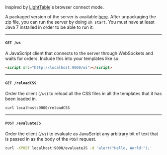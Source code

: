 Inspired by [LightTable][1]'s browser connect mode.

A packaged version of the server is available [here][2]. After
unpackaging the zip file, you can run the server by doing `sh start`.
You must have at least Java 7 installed in order to be able to run it.

[1]: http://www.lighttable.com/
[2]: http://192.81.222.81/browser-connect-0.1-SNAPSHOT.zip

---

#### `GET /ws`

A JavaScript client that connects to the server through WebSockets and
waits for orders. Include this into your templates like so:

```html
<script src="http://localhost:9000/ws"></script>
```

---

#### `GET /reloadCSS`

Order the client (`/ws`) to reload all the CSS files in all the
templates that it has been loaded in.

```bash
curl localhost:9000/reloadCSS
```

---

#### `POST /evaluateJS`

Order the client (`/ws`) to evaluate as JavaScript any arbitrary bit of
text that is passed in as the body of the `POST` request.

```bash
curl -XPOST localhost:9000/evaluateJS -d 'alert("Hello, World!");'
```
